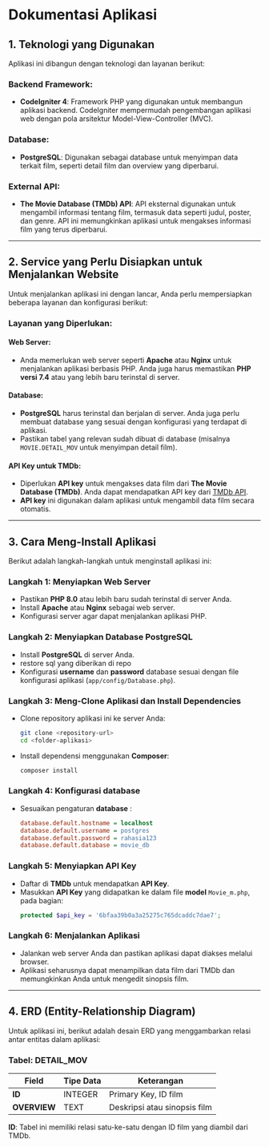 # Dokumentasi Aplikasi

## 1. Teknologi yang Digunakan

Aplikasi ini dibangun dengan teknologi dan layanan berikut:

### **Backend Framework:**
- **CodeIgniter 4**: Framework PHP yang digunakan untuk membangun aplikasi backend. CodeIgniter mempermudah pengembangan aplikasi web dengan pola arsitektur Model-View-Controller (MVC).

### **Database:**
- **PostgreSQL**: Digunakan sebagai database untuk menyimpan data terkait film, seperti detail film dan overview yang diperbarui.

### **External API:**
- **The Movie Database (TMDb) API**: API eksternal digunakan untuk mengambil informasi tentang film, termasuk data seperti judul, poster, dan genre. API ini memungkinkan aplikasi untuk mengakses informasi film yang terus diperbarui.

---

## 2. Service yang Perlu Disiapkan untuk Menjalankan Website

Untuk menjalankan aplikasi ini dengan lancar, Anda perlu mempersiapkan beberapa layanan dan konfigurasi berikut:

### **Layanan yang Diperlukan:**

#### **Web Server:**
- Anda memerlukan web server seperti **Apache** atau **Nginx** untuk menjalankan aplikasi berbasis PHP. Anda juga harus memastikan **PHP versi 7.4** atau yang lebih baru terinstal di server.

#### **Database:**
- **PostgreSQL** harus terinstal dan berjalan di server. Anda juga perlu membuat database yang sesuai dengan konfigurasi yang terdapat di aplikasi.
- Pastikan tabel yang relevan sudah dibuat di database (misalnya `MOVIE.DETAIL_MOV` untuk menyimpan detail film).

#### **API Key untuk TMDb:**
- Diperlukan **API key** untuk mengakses data film dari **The Movie Database (TMDb)**. Anda dapat mendapatkan API key dari [TMDb API](https://www.themoviedb.org/).
- **API key** ini digunakan dalam aplikasi untuk mengambil data film secara otomatis.

---

## 3. Cara Meng-Install Aplikasi

Berikut adalah langkah-langkah untuk menginstall aplikasi ini:

### **Langkah 1: Menyiapkan Web Server**
- Pastikan **PHP 8.0** atau lebih baru sudah terinstal di server Anda.
- Install **Apache** atau **Nginx** sebagai web server.
- Konfigurasi server agar dapat menjalankan aplikasi PHP.

### **Langkah 2: Menyiapkan Database PostgreSQL**
- Install **PostgreSQL** di server Anda.
- restore sql yang diberikan di repo
- Konfigurasi **username** dan **password** database sesuai dengan file konfigurasi aplikasi (`app/config/Database.php`).

### **Langkah 3: Meng-Clone Aplikasi dan Install Dependencies**
- Clone repository aplikasi ini ke server Anda:
    ```bash
    git clone <repository-url>
    cd <folder-aplikasi>
    ```
- Install dependensi menggunakan **Composer**:
    ```bash
    composer install
    ```

### **Langkah 4: Konfigurasi database**
- Sesuaikan pengaturan **database** :
    ```ini
    database.default.hostname = localhost
    database.default.username = postgres
    database.default.password = rahasia123
    database.default.database = movie_db
    ```

### **Langkah 5: Menyiapkan API Key**
- Daftar di **TMDb** untuk mendapatkan **API Key**.
- Masukkan **API Key** yang  didapatkan ke dalam file **model** `Movie_m.php`, pada bagian:
    ```php
    protected $api_key = '6bfaa39b0a3a25275c765dcaddc7dae7';
    ```

### **Langkah 6: Menjalankan Aplikasi**
- Jalankan web server Anda dan pastikan aplikasi dapat diakses melalui browser.
- Aplikasi seharusnya dapat menampilkan data film dari TMDb dan memungkinkan Anda untuk mengedit sinopsis film.

---

## 4. ERD (Entity-Relationship Diagram)

Untuk aplikasi ini, berikut adalah desain ERD yang menggambarkan relasi antar entitas dalam aplikasi:

### Tabel: DETAIL_MOV
| Field    | Tipe Data | Keterangan                                           |
|----------|-----------|------------------------------------------------------|
| **ID**   | INTEGER   | Primary Key, ID film                                |
| **OVERVIEW** | TEXT     | Deskripsi atau sinopsis film                        |

**ID**: Tabel ini memiliki relasi satu-ke-satu dengan ID film yang diambil dari TMDb.

